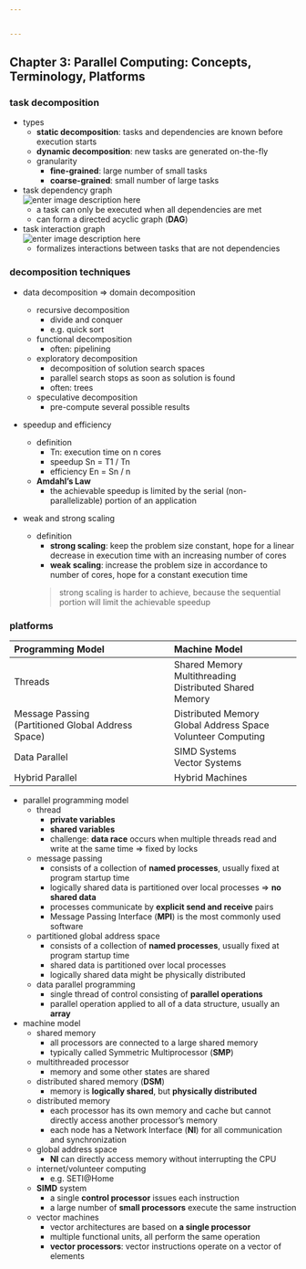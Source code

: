 ```yaml
---


---
```


<h2 id="chapter-3-parallel-computing-concepts-terminology-platforms">Chapter 3: Parallel Computing: Concepts, Terminology, Platforms</h2>
<h3 id="task-decomposition">task decomposition</h3>
<ul>
<li>types
<ul>
<li><strong>static decomposition</strong>: tasks and dependencies are known before execution starts</li>
<li><strong>dynamic decomposition</strong>: new tasks are generated on-the-fly</li>
<li>granularity
<ul>
<li><strong>fine-grained</strong>: large number of small tasks</li>
<li><strong>coarse-grained</strong>: small number of large tasks</li>
</ul>
</li>
</ul>
</li>
<li>task dependency graph<br>
<img src="https://lh3.googleusercontent.com/3ReG6fve1sE0uNhvVoVjIxFNIBrW0d4kKdcM95Lp47eKyejBso4TXNoUnrQ6wDsOBIpLDmp7EfE" alt="enter image description here">
<ul>
<li>a task can only be executed when all dependencies are met</li>
<li>can form a directed acyclic graph (<strong>DAG</strong>)</li>
</ul>
</li>
<li>task interaction graph<br>
<img src="https://lh3.googleusercontent.com/6Xran04aocZ3G4tWMnnvWey3xLkY7oQSudqfO-x8jWz3OXO5YjuM1xmso_3VMMWDtdeUA8ZdzkY" alt="enter image description here">
<ul>
<li>formalizes interactions between tasks that are not dependencies</li>
</ul>
</li>
</ul>
<h3 id="decomposition-techniques">decomposition techniques</h3>
<ul>
<li>
<p>data decomposition =&gt; domain decomposition</p>
<ul>
<li>recursive decomposition
<ul>
<li>divide and conquer</li>
<li>e.g. quick sort</li>
</ul>
</li>
<li>functional decomposition
<ul>
<li>often: pipelining</li>
</ul>
</li>
<li>exploratory decomposition
<ul>
<li>decomposition of solution search spaces</li>
<li>parallel search stops as soon as solution is found</li>
<li>often: trees</li>
</ul>
</li>
<li>speculative decomposition
<ul>
<li>pre-compute several possible results</li>
</ul>
</li>
</ul>
</li>
<li>
<p>speedup and efficiency</p>
<ul>
<li>definition
<ul>
<li>Tn: execution time on n cores</li>
<li>speedup Sn = T1 / Tn</li>
<li>efficiency En = Sn / n</li>
</ul>
</li>
<li><strong>Amdahl’s Law</strong>
<ul>
<li>the achievable speedup is limited by the serial (non-parallelizable) portion of an application</li>
</ul>
</li>
</ul>
</li>
<li>
<p>weak and strong scaling</p>
<ul>
<li>definition
<ul>
<li><strong>strong scaling</strong>: keep the problem size constant, hope for a linear decrease in execution time with an increasing number of cores</li>
<li><strong>weak scaling</strong>: increase the problem size in accordance to number of cores, hope for a constant execution time</li>
</ul>
<blockquote>
<p>strong scaling is harder to achieve, because the sequential portion will limit the achievable speedup</p>
</blockquote>
</li>
</ul>
</li>
</ul>
<h3 id="platforms">platforms</h3>

<table>
<thead>
<tr>
<th align="left">Programming Model</th>
<th align="left">Machine Model</th>
</tr>
</thead>
<tbody>
<tr>
<td align="left">Threads</td>
<td align="left">Shared Memory <br> Multithreading <br> Distributed Shared Memory</td>
</tr>
<tr>
<td align="left">Message Passing <br> (Partitioned Global Address Space)</td>
<td align="left">Distributed Memory <br> Global Address Space <br> Volunteer Computing</td>
</tr>
<tr>
<td align="left">Data Parallel</td>
<td align="left">SIMD Systems <br> Vector Systems</td>
</tr>
<tr>
<td align="left">Hybrid Parallel</td>
<td align="left">Hybrid Machines</td>
</tr>
</tbody>
</table><ul>
<li>parallel programming model
<ul>
<li>thread
<ul>
<li><strong>private variables</strong></li>
<li><strong>shared variables</strong></li>
<li>challenge: <strong>data race</strong> occurs when multiple threads read and write at the same time =&gt; fixed by locks</li>
</ul>
</li>
<li>message passing
<ul>
<li>consists of a collection of <strong>named processes</strong>, usually fixed at program startup time</li>
<li>logically shared data is partitioned over local processes =&gt; <strong>no shared data</strong></li>
<li>processes communicate by <strong>explicit send and receive</strong> pairs</li>
<li>Message Passing Interface (<strong>MPI</strong>) is the most commonly used software</li>
</ul>
</li>
<li>partitioned global address space
<ul>
<li>consists of a collection of <strong>named processes</strong>, usually fixed at program startup time</li>
<li>shared data is partitioned over local processes</li>
<li>logically shared data might be physically distributed</li>
</ul>
</li>
<li>data parallel programming
<ul>
<li>single thread of control consisting of <strong>parallel operations</strong></li>
<li>parallel operation applied to all of a data structure, usually an <strong>array</strong></li>
</ul>
</li>
</ul>
</li>
<li>machine model
<ul>
<li>shared memory
<ul>
<li>all processors are connected to a large shared memory</li>
<li>typically called Symmetric Multiprocessor (<strong>SMP</strong>)</li>
</ul>
</li>
<li>multithreaded processor
<ul>
<li>memory and some other states are shared</li>
</ul>
</li>
<li>distributed shared memory (<strong>DSM</strong>)
<ul>
<li>memory is <strong>logically shared</strong>, but <strong>physically distributed</strong></li>
</ul>
</li>
<li>distributed memory
<ul>
<li>each processor has its own memory and cache but cannot directly access another processor’s memory</li>
<li>each node has a Network Interface (<strong>NI</strong>) for all communication and synchronization</li>
</ul>
</li>
<li>global address space
<ul>
<li><strong>NI</strong> can directly access memory without interrupting the CPU</li>
</ul>
</li>
<li>internet/volunteer computing
<ul>
<li>e.g. SETI@Home</li>
</ul>
</li>
<li><strong>SIMD</strong> system
<ul>
<li>a single <strong>control processor</strong> issues each instruction</li>
<li>a large number of <strong>small processors</strong> execute the same instruction</li>
</ul>
</li>
<li>vector machines
<ul>
<li>vector architectures are based on <strong>a single processor</strong></li>
<li>multiple functional units, all perform the same operation</li>
<li><strong>vector processors</strong>: vector instructions operate on a vector of elements</li>
</ul>
</li>
</ul>
</li>
</ul>

